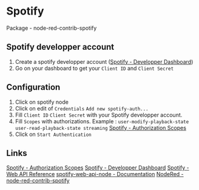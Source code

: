 # Spotify

Package - node-red-contrib-spotify

## Spotify developper account

1. Create a spotify developper account ([Spotify - Developper Dashboard](https://developer.spotify.com/dashboard/))
2. Go on your dashboard to get your `Client ID` and `Client Secret`

## Configuration

1. Click on spotify node
2. Click on edit of `Credentials` `Add new spotify-auth...`
3. Fill `Client ID` `Client Secret` with your Spotify developper account.
4. Fill `Scopes` with authorizations. Example : `user-modify-playback-state user-read-playback-state streaming` [Spotify - Authorization Scopes](https://developer.spotify.com/documentation/general/guides/scopes/)
5. Click on `Start Authentication`

## Links

[Spotify - Authorization Scopes](https://developer.spotify.com/documentation/general/guides/scopes/)
[Spotify - Developper Dashboard](https://developer.spotify.com/dashboard/)
[Spotify - Web API Reference](https://developer.spotify.com/documentation/web-api/reference/)
[spotify-web-api-node - Documentation](https://github.com/thelinmichael/spotify-web-api-node/blob/master/src/spotify-web-api.js)
[NodeRed - node-red-contrib-spotify](https://github.com/pckhib/node-red-contrib-spotify)
